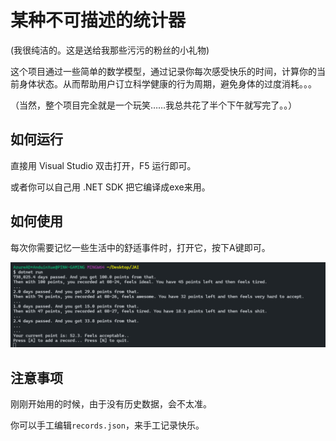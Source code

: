 # 某种不可描述的统计器

(我很纯洁的。这是送给我那些污污的粉丝的小礼物)

这个项目通过一些简单的数学模型，通过记录你每次感受快乐的时间，计算你的当前身体状态。从而帮助用户订立科学健康的行为周期，避免身体的过度消耗。。。

（当然，整个项目完全就是一个玩笑……我总共花了半个下午就写完了。。）

## 如何运行

直接用 Visual Studio 双击打开，F5 运行即可。

或者你可以自己用 .NET SDK 把它编译成exe来用。

## 如何使用

每次你需要记忆一些生活中的舒适事件时，打开它，按下A键即可。

![](Untitled.png)

## 注意事项

刚刚开始用的时候，由于没有历史数据，会不太准。

你可以手工编辑`records.json`，来手工记录快乐。

